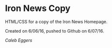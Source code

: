 # Iron News Copy
HTML/CSS for a copy of the Iron News Homepage.

Created on 6/06/16, pushed to Github on 6/07/16.

<i>Caleb Eggers</i>
